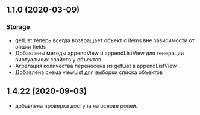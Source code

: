 ## 1.1.0 (2020-03-09)

### Storage

- getList теперь всегда возвращает объект c items вне зависимости от опции fields
- Добавлены методы appendView и appendListView для генерации виртуальных свойств у объектов
- Агрегация количества перенесена из getList в appendListView
- Добавлена схема viewList для выборки списка объектов

## 1.4.22 (2020-09-03)

- добавлена проверка доступа на основе ролей.